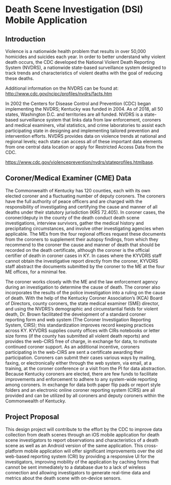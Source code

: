 # Death Scene Investigation (DSI) Mobile Application

## Introduction

Violence is a nationwide health problem that results in over 50,000 homicides and suicides each year. In order to better understand why violent death occurs, the CDC developed the National Violent Death Reporting System (NVDRS), a nationwide state-based surveillance system designed to track trends and characteristics of violent deaths with the goal of reducing these deaths. 

Additional information on the NVDRS can be found at: http://www.cdc.gov/ncipc/profiles/nvdrs/facts.htm

In 2002 the Centers for Disease Control and Prevention (CDC) began implementing the NVDRS; Kentucky was funded in 2004. As of 2018, all 50 states, Washington D.C. and territories are all funded. NVDRS is a state-based surveillance system that links data from law enforcement, coroners and medical examiners, vital statistics, and crime laboratories to assist each participating state in designing and implementing tailored prevention and intervention efforts. NVDRS provides data on violence trends at national and regional levels; each state can access all of these important data elements from one central data location or apply for Restricted Access Data from the CDC.

https://www.cdc.gov/violenceprevention/nvdrs/stateprofiles.htmlbase.

## Coroner/Medical Examiner (CME) Data

The Commonwealth of Kentucky has 120 counties, each with its own elected coroner and a fluctuating number of deputy coroners. The coroners have the full authority of peace officers and are charged with the responsibility of investigating and certifying the cause and manner of all deaths under their statutory jurisdiction (KRS 72.405). In coroner cases, the coroner/deputy in the county of the death conduct death scene investigations, interview survivors, gather the medical history and precipitating circumstances, and involve other investigating agencies when applicable. The MEs from the four regional offices request these documents from the coroners to supplement their autopsy findings, from which they recommend to the coroner the cause and manner of death that should be recorded on the death certificate, although the coroner is the official certifier of death in coroner cases in KY. In cases where the KYVDRS staff cannot obtain the investigative report directly from the coroner, KYVDRS staff abstract the documents submitted by the coroner to the ME at the four ME offices, for a minimal fee.
  
The coroner works closely with the ME and the law enforcement agency during an investigation to determine the cause of death. The coroner also incorporates the results of the police investigation into a ruling on the cause of death. With the help of the Kentucky Coroner Association’s (KCA) Board of Directors, county coroners, the state medical examiner (SME) director, and using the NVDRS’s demographic and circumstantial fields for violent death,   Dr. Brown facilitated the development of a standard coroner reporting form and web system (The Coroner Investigation Reporting System, CIRS); this standardization improves record keeping practices across KY.  KYVDRS supplies county offices with CIRs notebooks or letter size forms (if the county has submitted all violent death reports) and provides the web-CIRS free of charge, in exchange for data, to motivate continued coroner support. As an additional incentive, coroners participating in the web-CIRS are sent a certificate awarding their participation. Coroners can submit their cases various ways by mailing, faxing, or electronically either through the web system, via email, at a training, at the coroner conference or a visit from the PI for data abstraction. Because Kentucky coroners are elected, there are few funds to facilitate improvements and enforcement to adhere to any system-wide reporting among coroners. In exchange for data both paper flip pads or report style folders and an electronic online coroner reporting system (CIRS) are all provided and can be utilized by all coroners and deputy coroners within the Commonwealth of Kentucky.

## Project Proposal

This design project will contribute to the effort by the CDC to improve data collection from death scenes through an iOS mobile application for death scene investigators to report observations and characteristics of a death scene as well as an Android version of the same application. This cross-platform mobile application will offer significant improvements over the old web-based reporting system (CRI) by providing a responsive UI for the investigators, improving mobility of the application by caching forms that cannot be sent immediately to a database due to a lack of wireless connection and allowing investigators to generate real-time data and metrics about the death scene with on-device sensors. 
